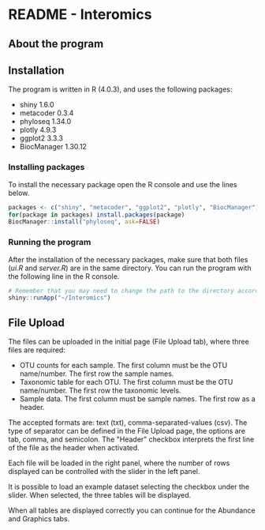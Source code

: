 # README - Interomics

## About the program



## Installation

The program is written in R (4.0.3), and uses the following packages:

- shiny 1.6.0
- metacoder 0.3.4
- phyloseq 1.34.0
- plotly 4.9.3
- ggplot2 3.3.3
- BiocManager 1.30.12

### Installing packages

To install the necessary package open the R console and use the lines below.

```r
packages <- c("shiny", "metacoder", "ggplot2", "plotly", "BiocManager")
for(package in packages) install.packages(package)
BiocManager::install("phyloseq", ask=FALSE)
```

### Running the program

After the installation of the necessary packages, make sure that both files (*ui.R* and *server.R*) are in the same directory. You can run the program with the following line in the R console.

```R
# Remember that you may need to change the path to the directory according to where the files are saved.
shiny::runApp("~/Interomics")
```



## File Upload

The files can be uploaded in the initial page (File Upload tab), where three files are required:

- OTU counts for each sample. The first column must be the OTU name/number. The first row the sample names.
- Taxonomic table for each OTU. The first column must be the OTU name/number. The first row the taxonomic levels.
- Sample data. The first column must be sample names. The first row as a header.

The accepted formats are: text (txt), comma-separated-values (csv). The type of separator can be defined in the File Upload page, the options are tab, comma, and semicolon. The "Header" checkbox interprets the first line of the file as the header when activated.

Each file will be loaded in the right panel, where the number of rows displayed can be controlled with the slider in the left panel.

It is possible to load an example dataset selecting the checkbox under the slider. When selected, the three tables will be displayed.

When all tables are displayed correctly you can continue for the Abundance and Graphics tabs. 

